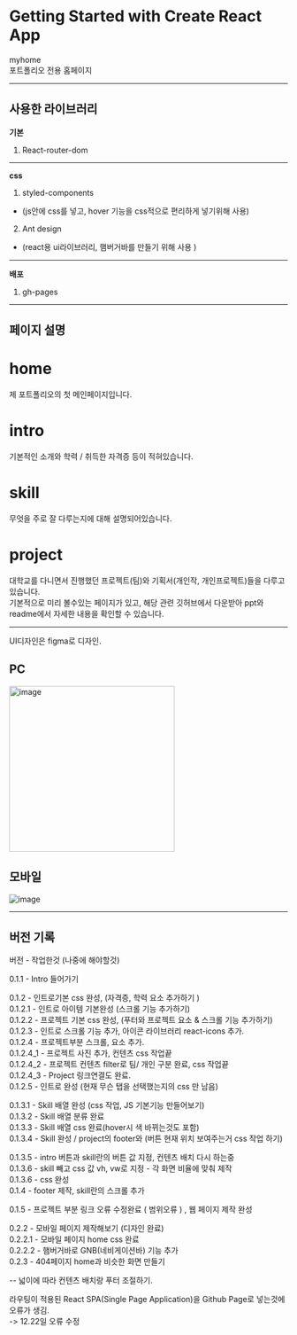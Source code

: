 # Getting Started with Create React App

myhome  
포트폴리오 전용 홈페이지

---

## 사용한 라이브러리

**기본**

1. React-router-dom
<!-- 2. react-device-detect

- (웹, 모바일 구분지어서 보여주는 라이브러리) -->

---

**css**

1. styled-components

- (js안에 css를 넣고, hover 기능을 css적으로 편리하게 넣기위해 사용)

2. Ant design

- (react용 ui라이브러리, 햄버거바를 만들기 위해 사용 )

---

**배포**

1. gh-pages

---

## 페이지 설명

# home

제 포트폴리오의 첫 메인페이지입니다.

# intro

기본적인 소개와 학력 / 취득한 자격증 등이 적혀있습니다.

# skill

무엇을 주로 잘 다루는지에 대해 설명되어있습니다.

# project

대학교를 다니면서 진행했던 프로젝트(팀)와 기획서(개인작, 개인프로젝트)들을 다루고있습니다.  
기본적으로 미리 볼수있는 페이지가 있고, 해당 관련 깃허브에서 다운받아 ppt와 readme에서 자세한 내용을 확인할 수 있습니다.

---

UI디자인은 figma로 디자인.

## PC

<img width="299" alt="image" src="https://user-images.githubusercontent.com/91597005/147817866-b2133d71-3809-4754-8919-aceab3e05c7c.png">

## 모바일

![image](https://user-images.githubusercontent.com/91597005/147817787-7ca30ba7-4476-4f1c-a2ac-22512f9d632f.png)

---

## 버전 기록

버전 - 작업한것 (나중에 해야할것)

0.1.1 - Intro 들어가기

0.1.2 - 인트로기본 css 완성, (자격증, 학력 요소 추가하기 )  
0.1.2.1 - 인트로 아이템 기본완성 (스크롤 기능 추가하기)  
0.1.2.2 - 프로젝트 기본 css 완성, (푸터와 프로젝트 요소 & 스크롤 기능 추가하기)  
0.1.2.3 - 인트로 스크롤 기능 추가, 아이콘 라이브러리 react-icons 추가.  
0.1.2.4 - 프로젝트부분 스크롤, 요소 추가.  
0.1.2.4_1 - 프로젝트 사진 추가, 컨텐츠 css 작업끝  
0.1.2.4_2 - 프로젝트 컨텐츠 filter로 팀/ 개인 구분 완료, css 작업끝  
0.1.2.4_3 - Project 링크연결도 완료.  
0.1.2.5 - 인트로 완성 (현재 무슨 탭을 선택했는지의 css 만 남음)

0.1.3.1 - Skill 배열 완성 (css 작업, JS 기본기능 만들어보기)  
0.1.3.2 - Skill 배열 분류 완료  
0.1.3.3 - Skill 배열 css 완료(hover시 색 바뀌는것도 포함)  
0.1.3.4 - Skill 완성 / project의 footer와 (버튼 현재 위치 보여주는거 css 작업 하기)

0.1.3.5 - intro 버튼과 skill란의 버튼 값 지정, 컨텐츠 배치 다시 하는중  
0.1.3.6 - skill 빼고 css 값 vh, vw로 지정 - 각 화면 비율에 맞춰 제작  
0.1.3.6 - css 완성  
0.1.4 - footer 제작, skill란의 스크롤 추가

0.1.5 - 프로젝트 부분 링크 오류 수정완료 ( 범위오류 ) , 웹 페이지 제작 완성

0.2.2 - 모바일 페이지 제작해보기 (디자인 완료)  
0.2.2.1 - 모바일 페이지 home css 완료  
0.2.2.2 - 햄버거바로 GNB(네비게이션바) 기능 추가  
0.2.3 - 404페이지 home과 비슷한 화면 만들기

-- 넓이에 따라 컨텐츠 배치랑 푸터 조절하기.

라우팅이 적용된 React SPA(Single Page Application)을 Github Page로 넣는것에 오류가 생김.  
-> 12.22일 오류 수정
